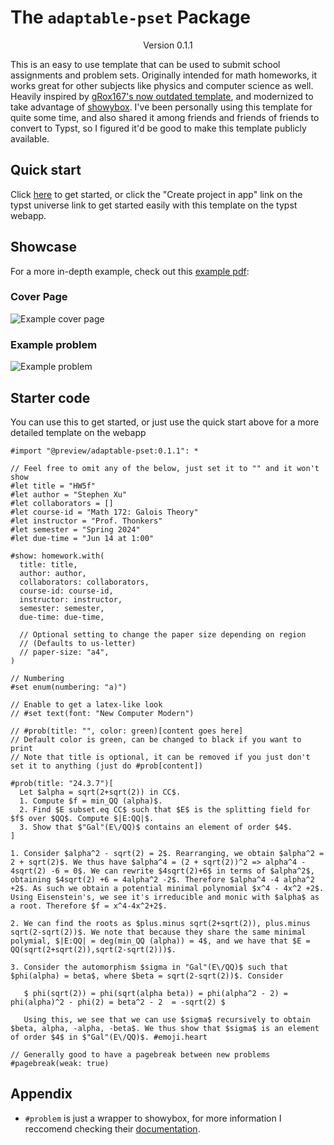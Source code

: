 # The `adaptable-pset` Package
<div align="center">Version 0.1.1</div>

This is an easy to use template that can be used to submit school assignments and problem sets. Originally intended for math homeworks, it works great for other subjects like physics and computer science as well. Heavily inspired by [gRox167's now outdated template](https://github.com/gRox167/typst-assignment-template/tree/main), and modernized to take advantage of [showybox](https://typst.app/universe/package/showybox). I've been personally using this template for quite some time, and also shared it among friends and friends of friends to convert to Typst, so I figured it'd be good to make this template publicly available.

## Quick start

Click [here](https://typst.app/app?template=adaptable-pset&version=0.1.1) to get started, or click the "Create project in app" link on the typst universe link to get started easily with this template on the typst webapp.

## Showcase

For a more in-depth example, check out this [example pdf](https://github.com/stuxf/adaptable-pset/blob/main/example.pdf):

### Cover Page

![Example cover page](https://raw.githubusercontent.com/stuxf/adaptable-pset/main/example_cover.png)

### Example problem

![Example problem](https://raw.githubusercontent.com/stuxf/adaptable-pset/main/example_problem.png)

## Starter code

You can use this to get started, or just use the quick start above for a more detailed template on the webapp

```typ
#import "@preview/adaptable-pset:0.1.1": *

// Feel free to omit any of the below, just set it to "" and it won't show
#let title = "HW5f"
#let author = "Stephen Xu"
#let collaborators = []
#let course-id = "Math 172: Galois Theory"
#let instructor = "Prof. Thonkers"
#let semester = "Spring 2024"
#let due-time = "Jun 14 at 1:00"

#show: homework.with(
  title: title,
  author: author,
  collaborators: collaborators,
  course-id: course-id,
  instructor: instructor,
  semester: semester,
  due-time: due-time,

  // Optional setting to change the paper size depending on region
  // (Defaults to us-letter)
  // paper-size: "a4", 
)

// Numbering
#set enum(numbering: "a)")

// Enable to get a latex-like look
// #set text(font: "New Computer Modern")

// #prob(title: "", color: green)[content goes here]
// Default color is green, can be changed to black if you want to print
// Note that title is optional, it can be removed if you just don't set it to anything (just do #prob[content])

#prob(title: "24.3.7")[
  Let $alpha = sqrt(2+sqrt(2)) in CC$.
  1. Compute $f = min_QQ (alpha)$.
  2. Find $E subset.eq CC$ such that $E$ is the splitting field for $f$ over $QQ$. Compute $|E:QQ|$.
  3. Show that $"Gal"(E\/QQ)$ contains an element of order $4$.
]

1. Consider $alpha^2 - sqrt(2) = 2$. Rearranging, we obtain $alpha^2 = 2 + sqrt(2)$. We thus have $alpha^4 = (2 + sqrt(2))^2 => alpha^4 - 4sqrt(2) -6 = 0$. We can rewrite $4sqrt(2)+6$ in terms of $alpha^2$, obtaining $4sqrt(2) +6 = 4alpha^2 -2$. Therefore $alpha^4 -4 alpha^2 +2$. As such we obtain a potential minimal polynomial $x^4 - 4x^2 +2$. Using Eisenstein's, we see it's irreducible and monic with $alpha$ as a root. Therefore $f = x^4-4x^2+2$. 

2. We can find the roots as $plus.minus sqrt(2+sqrt(2)), plus.minus sqrt(2-sqrt(2))$. We note that because they share the same minimal polymial, $|E:QQ| = deg(min_QQ (alpha)) = 4$, and we have that $E = QQ(sqrt(2+sqrt(2)),sqrt(2-sqrt(2)))$. 

3. Consider the automorphism $sigma in "Gal"(E\/QQ)$ such that $phi(alpha) = beta$, where $beta = sqrt(2-sqrt(2))$. Consider

   $ phi(sqrt(2)) = phi(sqrt(alpha beta)) = phi(alpha^2 - 2) = phi(alpha)^2 - phi(2) = beta^2 - 2  = -sqrt(2) $

   Using this, we see that we can use $sigma$ recursively to obtain $beta, alpha, -alpha, -beta$. We thus show that $sigma$ is an element of order $4$ in $"Gal"(E\/QQ)$. #emoji.heart

// Generally good to have a pagebreak between new problems
#pagebreak(weak: true)
```
<!-- 
<picture>
  <source media="(prefers-color-scheme: dark)" srcset="./thumbnail-dark.svg">
  <img src="./thumbnail-light.svg">
</picture> -->

## Appendix

* `#problem` is just a wrapper to showybox, for more information I reccomend checking their [documentation](https://typst.app/universe/package/showybox). 
